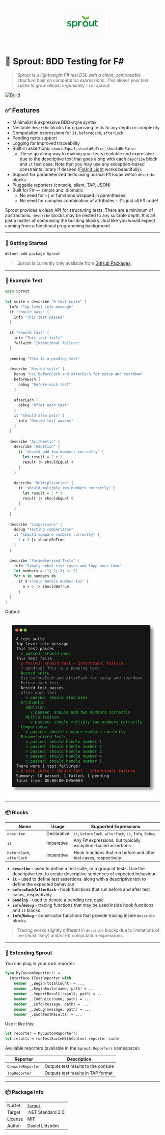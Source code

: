 <p align="center">
<img src="logo.png" height="128" width="128" />
</p>

# 🌱 Sprout: BDD Testing for F#

> *Sprout is a lightweight F# test DSL with a clean, composable structure built on computation expressions. This allows your test suites to grow almost organically - i.e. sprout.*

[![Build](https://github.com/dlidstrom/Sprout/actions/workflows/build.yml/badge.svg)](https://github.com/dlidstrom/Sprout/actions/workflows/build.yml)

## ✅ Features

* Minimalist & expressive BDD-style syntax
* Nestable `describe` blocks for organizing tests to any depth or complexity
* Computation expressions for `it`, `beforeEach`, `afterEach`
* Pending tests support
* Logging for improved traceability
* Built-in assertions: `shouldEqual`, `shouldBeTrue`, `shouldBeFalse`
  * These go along way to making your tests readable and expressive due to the
    descriptive text that goes along with each `describe` block and `it` test
    case. Note that you may use any exception-based constraints library if
    desired ([FsUnit.Light](https://github.com/Lanayx/FsUnit.Light) works
    beautifully).
* Support for parameterized tests using normal F# loops within `describe` blocks
* Pluggable reporters (console, silent, TAP, JSON)
* Built for F# — simple and idiomatic
  * No need for `<|` or functions wrapped in parentheses!
  * No need for complex combination of attributes - it's just all F# code!

Sprout provides a clean API for structuring tests. There are a minimum of
abstractions. `describe` blocks may be nested to any suitable depth. It is all
just a matter of *composing* the building blocks. Just like you would expect
coming from a functional programming background.

---

### 🚀 Getting Started

```bash
dotnet add package Sprout
```

> Sprout is currently only available from [GitHub Packages](https://github.com/dlidstrom/Sprout/pkgs/nuget/Sprout).

---

### 🧪 Example Test

```fsharp
open Sprout

let suite = describe "A test suite" {
  Info "Top level info message"
  it "should pass" {
    info "This test passes"
  }

  it "should fail" {
    info "This test fails"
    failwith "Intentional failure"
  }

  pending "This is a pending test"

  describe "Nested suite" {
    Debug "Use beforeEach and afterEach for setup and teardown"
    beforeEach {
      debug "Before each test"
    }

    afterEach {
      debug "After each test"
    }
    it "should also pass" {
      info "Nested test passes"
    }
  }

  describe "Arithmetic" {
    describe "Addition" {
      it "should add two numbers correctly" {
        let result = 2 + 2
        result |> shouldEqual 4
      }
    }

    describe "Multiplication" {
      it "should multiply two numbers correctly" {
        let result = 3 * 3
        result |> shouldEqual 9
      }
    }
  }

  describe "Comparisons" {
    debug "Testing comparisons"
    it "should compare numbers correctly" {
      5 > 3 |> shouldBeTrue
    }
  }

  describe "Parameterized Tests" {
    info "Simply embed test cases and loop over them"
    let numbers = [1; 2; 3; 4; 5]
    for n in numbers do
      it $"should handle number {n}" {
        n > 0 |> shouldBeTrue
      }
  }
}
```

Output:

![output](out.png)

---

### 📦 Blocks

| Name | Usage | Supported Expressions |
|-|-|-|
| `describe` | Declarative | `it`, `beforeEach`, `afterEach`, `it`, `Info`, `Debug` |
| `it` | Imperative | Any F# expressions, but typically exception-based assertions |
| `beforeEach`, `afterEach` | Imperative | Hook functions that run before and after test cases, respectively |

* **`describe`** - used to define a test suite, or a group of tests. Use the
  descriptive text to create descriptive sentences of expected behaviour.
* **`it`** - used to define test assertions, along with a descriptive text to
  define the expected behaviour
* **`beforeEach`/`afterEach`** - hook functions that run before and after test
  cases, respectively
* **`pending`** - used to denote a pending test case
* **`info`/`debug`** - tracing functions that may be used inside hook functions
  and `it` blocks
* **`Info`/`Debug`** - constructor functions that provide tracing inside
  `describe` blocks

> Tracing works slightly different in `describe` blocks due to limitations of me
> (most likely) and/or F# computation expressions.

---

### 🧩 Extending Sprout

You can plug in your own reporter:

```fsharp
type MyCustomReporter() =
  interface ITestReporter with
    member _.Begin(totalCount) = ...
    member _.BeginSuite(name, path) = ...
    member _.ReportResult(result, path) = ...
    member _.EndSuite(name, path) = ...
    member _.Info(message, path) = ...
    member _.Debug(message, path) = ...
    member _.End(testResults) = ...
```

Use it like this:

```fsharp
let reporter = MyCustomReporter()
let results = runTestSuiteWithContext reporter suite
```

Available reporters (available in the `Sprout.Reporters` namespace):

| Reporter | Description |
| -------- | ----------- |
| `ConsoleReporter` | Outputs test results to the console |
| `TapReporter` | Outputs test results in TAP format |

---

### 📦 Package Info

|         |                             |
| ------- | --------------------------- |
| NuGet   | [`Sprout`](https://github.com/dlidstrom/Sprout/pkgs/nuget/Sprout) |
| Target  | .NET Standard 2.0.          |
| License | MIT                         |
| Author  | Daniel Lidström             |
